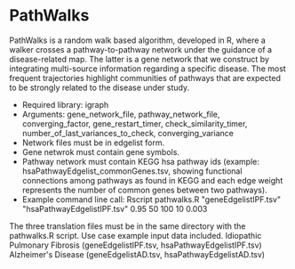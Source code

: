 # PathWalks
PathWalks is a random walk based algorithm, developed in R, where a walker crosses a pathway-to-pathway network under the guidance of a disease-related map. The latter is a gene network that we construct by integrating multi-source information regarding a specific disease. The most frequent trajectories highlight communities of pathways that are expected to be strongly related to the disease under study.

- Required library: igraph
- Arguments: gene_network_file, pathway_network_file, converging_factor, gene_restart_timer, check_similarity_timer, number_of_last_variances_to_check, converging_variance
- Network files must be in edgelist form.
- Gene netwrok must contain gene symbols.
- Pathway network must contain KEGG hsa pathway ids (example: hsaPathwayEdgelist_commonGenes.tsv, showing functional connections among pathways as found in KEGG and each edge weight represents the number of common genes between two pathways).
- Example command line call: Rscript pathwalks.R "geneEdgelistIPF.tsv" "hsaPathwayEdgelistIPF.tsv" 0.95 50 100 10 0.003

The three translation files must be in the same directory with the pathwalks.R script.
Use case example input data included.
Idiopathic Pulmonary Fibrosis (geneEdgelistIPF.tsv, hsaPathwayEdgelistIPF.tsv)
Alzheimer's Disease (geneEdgelistAD.tsv, hsaPathwayEdgelistAD.tsv)
